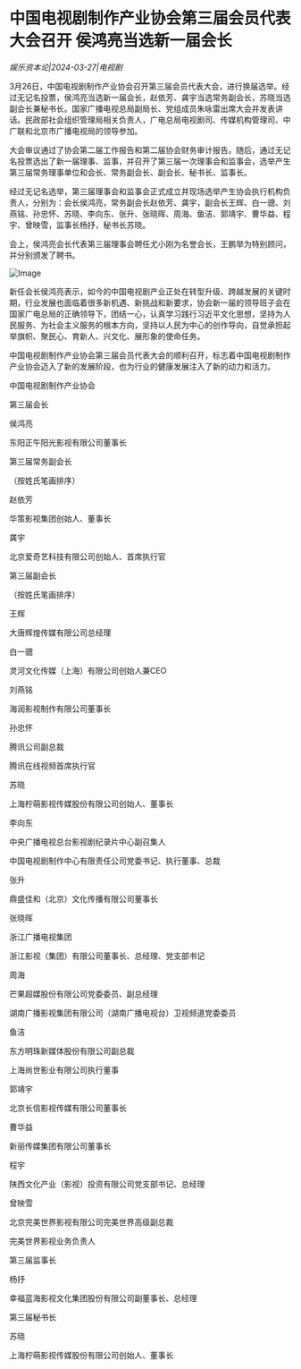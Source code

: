 # 中国电视剧制作产业协会第三届会员代表大会召开 侯鸿亮当选新一届会长

*娱乐资本论|2024-03-27|电视剧*

3月26日，中国电视剧制作产业协会召开第三届会员代表大会，进行换届选举。经过无记名投票，侯鸿亮当选新一届会长，赵依芳、龚宇当选常务副会长，苏晓当选副会长兼秘书长。国家广播电视总局副局长、党组成员朱咏雷出席大会并发表讲话。民政部社会组织管理局相关负责人，广电总局电视剧司、传媒机构管理司、中广联和北京市广播电视局的领导参加。

大会审议通过了协会第二届工作报告和第二届协会财务审计报告。随后，通过无记名投票选出了新一届理事、监事，并召开了第三届一次理事会和监事会，选举产生第三届常务理事单位和会长、常务副会长、副会长、秘书长、监事长。

经过无记名选举，第三届理事会和监事会正式成立并现场选举产生协会执行机构负责人，分别为：会长侯鸿亮，常务副会长赵依芳、龚宇，副会长王辉、白一骢、刘燕铭、孙忠怀、苏晓、李向东、张升、张晓晖、周海、鱼洁、郭靖宇、曹华益、程宇、曾映雪，监事长杨抒，秘书长苏晓。

会上，侯鸿亮会长代表第三届理事会聘任尤小刚为名誉会长，王鹏举为特别顾问，并分别颁发了聘书。

![Image](http://static.ylzbl.com/uploads/ueditor/php/upload/image/20240327/1711507065921041.jpeg)

新任会长侯鸿亮表示，如今的中国电视剧产业正处在转型升级、跨越发展的关键时期，行业发展也面临着很多新机遇、新挑战和新要求，协会新一届的领导班子会在国家广电总局的正确领导下，团结一心，认真学习践行习近平文化思想，坚持为人民服务、为社会主义服务的根本方向，坚持以人民为中心的创作导向，自觉承担起举旗帜、聚民心、育新人、兴文化、展形象的使命任务。

中国电视剧制作产业协会第三届会员代表大会的顺利召开，标志着中国电视剧制作产业协会迈入了新的发展阶段，也为行业的健康发展注入了新的动力和活力。

中国电视剧制作产业协会

第三届会长

侯鸿亮

东阳正午阳光影视有限公司董事长

第三届常务副会长

（按姓氏笔画排序）

赵依芳

华策影视集团创始人、董事长

龚宇

北京爱奇艺科技有限公司创始人、首席执行官

第三届副会长

（按姓氏笔画排序）

王辉

大唐辉煌传媒有限公司总经理

白一骢

灵河文化传媒（上海）有限公司创始人兼CEO

刘燕铭

海润影视制作有限公司董事长

孙忠怀

腾讯公司副总裁

腾讯在线视频首席执行官

苏晓

上海柠萌影视传媒股份有限公司创始人、董事长

李向东

中央广播电视总台影视剧纪录片中心副召集人

中国电视剧制作中心有限责任公司党委书记、执行董事、总裁

张升

鼎盛佳和（北京）文化传播有限公司董事长

张晓晖

浙江广播电视集团

浙江影视（集团）有限公司董事长、总经理、党支部书记

周海

芒果超媒股份有限公司党委委员、副总经理

湖南广播影视集团有限公司（湖南广播电视台）卫视频道党委委员

鱼洁

东方明珠新媒体股份有限公司副总裁

上海尚世影业有限公司执行董事

郭靖宇

北京长信影视传媒有限公司董事长

曹华益

新丽传媒集团有限公司董事长

程宇

陕西文化产业（影视）投资有限公司党支部书记、总经理

曾映雪

北京完美世界影视有限公司完美世界高级副总裁

完美世界影视业务负责人

第三届监事长

杨抒

幸福蓝海影视文化集团股份有限公司副董事长、总经理

第三届秘书长

苏晓

上海柠萌影视传媒股份有限公司创始人、董事长

